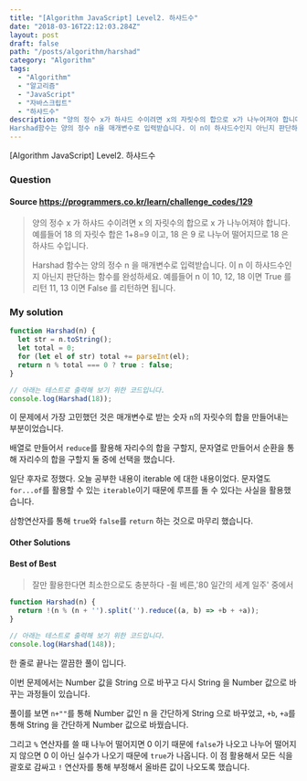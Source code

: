 ```yaml
---
title: "[Algorithm JavaScript] Level2. 하샤드수"
date: "2018-03-16T22:12:03.284Z"
layout: post
draft: false
path: "/posts/algorithm/harshad"
category: "Algorithm"
tags:
  - "Algorithm"
  - "알고리즘"
  - "JavaScript"
  - "자바스크립트"
  - "하샤드수"
description: "양의 정수 x가 하샤드 수이려면 x의 자릿수의 합으로 x가 나누어져야 합니다. 예를들어 18의 자릿수 합은 1+8=9이고, 18은 9로 나누어 떨어지므로 18은 하샤드 수입니다.
Harshad함수는 양의 정수 n을 매개변수로 입력받습니다. 이 n이 하샤드수인지 아닌지 판단하는 함수를 완성하세요."
---
```


[Algorithm JavaScript] Level2. 하샤드수

### Question

#### Source https://programmers.co.kr/learn/challenge_codes/129

> 양의 정수 x 가 하샤드 수이려면 x 의 자릿수의 합으로 x 가 나누어져야 합니다. 예를들어 18 의 자릿수 합은 1+8=9 이고, 18 은 9 로 나누어 떨어지므로 18 은 하샤드 수입니다.
>
> Harshad 함수는 양의 정수 n 을 매개변수로 입력받습니다. 이 n 이 하샤드수인지 아닌지 판단하는 함수를 완성하세요.
> 예를들어 n 이 10, 12, 18 이면 True 를 리턴 11, 13 이면 False 를 리턴하면 됩니다.

### My solution

```javascript
function Harshad(n) {
  let str = n.toString();
  let total = 0;
  for (let el of str) total += parseInt(el);
  return n % total === 0 ? true : false;
}

// 아래는 테스트로 출력해 보기 위한 코드입니다.
console.log(Harshad(18));
```

이 문제에서 가장 고민했던 것은 매개변수로 받는 숫자 `n`의 자릿수의 합을 만들어내는 부분이었습니다.

배열로 만들어서 `reduce`를 활용해 자리수의 합을 구할지, 문자열로 만들어서 순환을 통해 자리수의 합을 구할지 둘 중에 선택을 했습니다.

일단 후자로 정했다. 오늘 공부한 내용이 iterable 에 대한 내용이었다. 문자열도 `for...of`를 활용할 수 있는 `iterable`이기 때문에 루프를 돌 수 있다는 사실을 활용했습니다.

삼항연산자를 통해 `true`와 `false`를 `return` 하는 것으로 마무리 했습니다.

#### Other Solutions

#### Best of Best

> 잘만 활용한다면 최소한으로도 충분하다 -쥘 베른,'80 일간의 세계 일주' 중에서

```javascript
function Harshad(n) {
  return !(n % (n + '').split('').reduce((a, b) => +b + +a));
}

// 아래는 테스트로 출력해 보기 위한 코드입니다.
console.log(Harshad(148));
```

한 줄로 끝나는 깔끔한 풀이 입니다.

이번 문제에서는 Number 값을 String 으로 바꾸고 다시 String 을 Number 값으로 바꾸는 과정들이 있습니다.

풀이를 보면 `n+""`를 통해 Number 값인 n 을 간단하게 String 으로 바꾸었고, `+b`, `+a`를 통해 String 을 간단하게 Number 값으로 바꿨습니다.

그리고 `%` 연산자를 쓸 때 나누어 떨어지면 0 이기 때문에 `false`가 나오고 나누어 떨어지지 않으면 0 이 아닌 실수가 나오기 때문에 `true`가 나옵니다. 이 점 활용해서 모든 식을 괄호로 감싸고 `!` 연산자를 통해 부정해서 올바른 값이 나오도록 했습니다.
